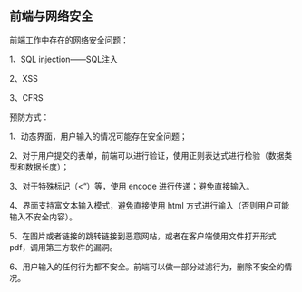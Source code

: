 ## 前端与网络安全

前端工作中存在的网络安全问题：

1、SQL injection——SQL注入

2、XSS

3、CFRS



预防方式：

1、动态界面，用户输入的情况可能存在安全问题；

2、对于用户提交的表单，前端可以进行验证，使用正则表达式进行检验（数据类型和数据长度）；

3、对于特殊标记（<“）等，使用 encode 进行传递；避免直接输入。

4、界面支持富文本输入模式，避免直接使用 html 方式进行输入（否则用户可能输入不安全内容）。

5、在图片或者链接的跳转链接到恶意网站，或者在客户端使用文件打开形式pdf，调用第三方软件的漏洞。

6、用户输入的任何行为都不安全。前端可以做一部分过滤行为，删除不安全的情况。

